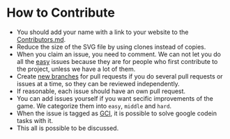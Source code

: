 How to Contribute
=================

- You should add your name with a link to your website to the [Contributors.md](./Contributors.md).
- Reduce the size of the SVG file by using clones instead of copies.
- When you claim an issue, you need to comment. We can not let you do all the [easy](https://github.com/fossasia/flappy-svg/issues?utf8=%E2%9C%93&q=is%3Aopen+label%3Aeasy+label%3Agci) issues because they are for people who first contribute to the project, unless we have a lot of them.
- Create [new branches](http://www.git-scm.com/book/en/v2/Git-Branching-Basic-Branching-and-Merging) for pull requests if you do several pull requests or issues at a time, so they can be reviewed independently.
- If reasonable, each issue should have an own pull request.
- You can add issues yourself if you want secific improvements of the game. We categorize them into `easy`, `middle` and `hard`.
- When the issue is tagged as [GCI](https://github.com/fossasia/flappy-svg/labels/GCI), it is possible to solve google codein tasks with it. 
- This all is possible to be discussed.

